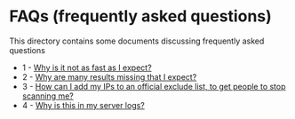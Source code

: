 # FAQs (frequently asked questions)

This directory contains some documents discussing frequently asked
questions

- 1 - [Why is it not as fast as I expect?](FAQ0001-slow.md)
- 2 - [Why are many results missing that I expect?](FAQ0002-drops.md)
- 3 - [How can I add my IPs to an official exclude list, to get people to stop scanning me?](FAQ0003-excludelist.md)
- 4 - [Why is this in my server logs?](FAQ0004-serverlogs.md)
